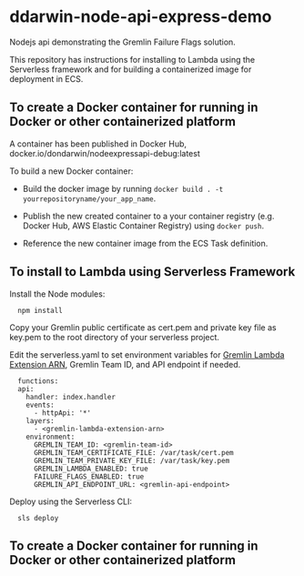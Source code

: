 # ddarwin-node-api-express-demo
Nodejs api demonstrating the Gremlin Failure Flags solution. 

This repository has instructions for installing to Lambda using the Serverless framework and for building a containerized image for deployment in ECS. 


## To create a Docker container for running in Docker or other containerized platform

A container has been published in Docker Hub, docker.io/dondarwin/nodeexpressapi-debug:latest

To build a new Docker container:
- Build the docker image by running ```docker build . -t yourrepositoryname/your_app_name```.

- Publish the new created container to a your container registry (e.g. Docker Hub, AWS Elastic Container Registry) using ```docker push```.

- Reference the new container image from the ECS Task definition. 


## To install to Lambda using Serverless Framework

Install the Node modules:
```
  npm install
```

Copy your Gremlin public certificate as cert.pem and private key file as key.pem to the root directory of your serverless project. 

Edit the serverless.yaml to set environment variables for [Gremlin Lambda Extension ARN](https://www.gremlin.com/docs/failure-flags/lambda/#adding-the-gremlin-lambda-extension-to-your-lambda-function), Gremlin Team ID, and API endpoint if needed. 
```
  functions:
  api:
    handler: index.handler
    events:
      - httpApi: '*'
    layers:
      - <gremlin-lambda-extension-arn>
    environment:
      GREMLIN_TEAM_ID: <gremlin-team-id>
      GREMLIN_TEAM_CERTIFICATE_FILE: /var/task/cert.pem 
      GREMLIN_TEAM_PRIVATE_KEY_FILE: /var/task/key.pem
      GREMLIN_LAMBDA_ENABLED: true
      FAILURE_FLAGS_ENABLED: true
      GREMLIN_API_ENDPOINT_URL: <gremlin-api-endpoint>
```


Deploy using the Serverless CLI:
```
  sls deploy
```

## To create a Docker container for running in Docker or other containerized platform

